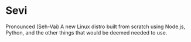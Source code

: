 # Sevi

Pronounced (Seh-Vai)
A new Linux distro built from scratch using Node.js, Python, and the other things that would be deemed needed to use.
